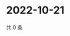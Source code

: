# 2022-10-21

共 0 条

<!-- BEGIN WEIBO -->
<!-- 最后更新时间 Fri Oct 21 2022 01:29:03 GMT+0800 (China Standard Time) -->

<!-- END WEIBO -->
